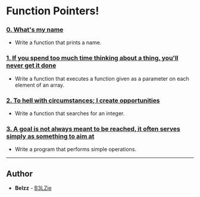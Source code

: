 # Function Pointers!

### [0. What's my name](./0-print_name.c)
* Write a function that prints a name.

### [1. If you spend too much time thinking about a thing, you'll never get it done](./1-array_iterator.c)
* Write a function that executes a function given as a parameter on each element of an array.

### [2. To hell with circumstances; I create opportunities](./2-int_index.c)
* Write a function that searches for an integer.

### [3. A goal is not always meant to be reached, it often serves simply as something to aim at](./3-main.c)
* Write a program that performs simple operations.

---

## Author
* **Belzz** - [B3LZie](https://github.com/B3LZie)
